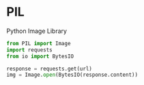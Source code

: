 # PIL

Python Image Library

```python
from PIL import Image
import requests
from io import BytesIO

response = requests.get(url)
img = Image.open(BytesIO(response.content))
```

